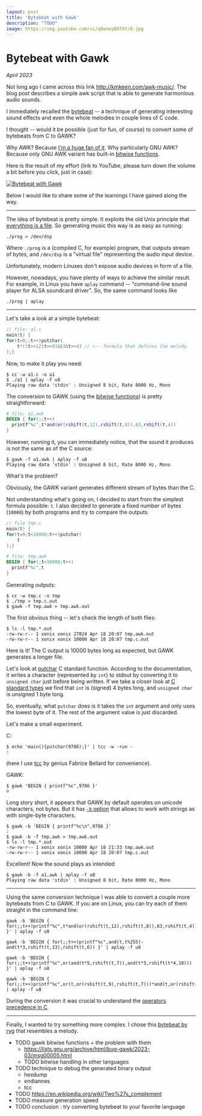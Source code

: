 ```yaml
---
layout: post
title: 'Bytebeat with Gawk'
description: "TODO"
image: https://img.youtube.com/vi/qOenoyBO7XY/0.jpg
---
```


# Bytebeat with Gawk

_April 2023_

Not long ago I came across this link http://kmkeen.com/awk-music/. The blog post describes a simple awk script that is able to generate harmonious audio sounds. 

I immediately recalled the [bytebeat](http://countercomplex.blogspot.com/2011/10/algorithmic-symphonies-from-one-line-of.html) -- a technique of generating interesting sound effects and even the whole melodies in couple lines of C code.

I thought -- would it be possible (just for fun, of course) to convert some of bytebeats from C to GAWK? 

Why AWK? Because [I'm a huge fan of it](awk.md). Why particularly GNU AWK? Because only GNU AWK variant has built-in [bitwise functions](https://www.gnu.org/software/gawk/manual/html_node/Bitwise-Functions.html).

Here is the result of my effort (link to YouTube, please turn down the volume a bit before you click, just in case):

[![Bytebeat with Gawk](https://img.youtube.com/vi/qOenoyBO7XY/0.jpg)](https://www.youtube.com/watch?v=qOenoyBO7XY)

Below I would like to share some of the learnings I have gained along the way.

***            

The idea of bytebeat is pretty simple. It exploits the old Unix principle that [everything is a file](https://en.wikipedia.org/wiki/Everything_is_a_file). So generating music this way is as easy as running:

```
./prog > /dev/dsp
```

Where `./prog` is a (compiled C, for example) program, that outputs stream of bytes, and `/dev/dsp` is a "virtual file" representing the audio input device.

Unfortunately, modern Linuxes don't expose audio devices in form of a file. 

However, nowadays, you have plenty of ways to achieve the similar result. For example, in Linux you have `aplay` command -- "command-line sound player for ALSA soundcard driver". So, the same command looks like

```
./prog | aplay
```

***

Let's take a look at a simple bytebeat:

```c
// file: a1.c
main(t) {
for(t=0;;t++)putchar(
    t*((t>>12|t>>8)&63&t>>4) // <-- formula that defines the melody
);}
```

Now, to make it play you need:
```
$ cc -w a1.c -o a1
$ ./a1 | aplay -f u8
Playing raw data 'stdin' : Unsigned 8 bit, Rate 8000 Hz, Mono
```

The conversion to GAWK (using the [bitwise functions](https://www.gnu.org/software/gawk/manual/html_node/Bitwise-Functions.html)) is pretty straightforward:
```awk
# file: a1.awk
BEGIN { for(;;t++)
  printf"%c",t*and(or(rshift(t,12),rshift(t,8)),63,rshift(t,4))
}
```

However, running it, you can immediately notice, that the sound it produces is not the same as of the C source:
```
$ gawk -f a1.awk | aplay -f u8
Playing raw data 'stdin' : Unsigned 8 bit, Rate 8000 Hz, Mono
```

What's the problem?
                        
Obviously, the GAWK variant generates different stream of bytes than the C.

Not understanding what's going on, I decided to start from the simplest formula possible: `t`. I also decided to generate a fixed number of bytes (`10000`) by both programs and try to compare the outputs.

```c
// file tmp.c
main(t) {
for(t=0;t<10000;t++)putchar(
    t
);}
```
```awk
# file: tmp.awk
BEGIN { for(;t<10000;t++)
  printf"%c",t
}
```
 
Generating outputs:
```
$ cc -w tmp.c -o tmp
$ ./tmp > tmp.c.out
$ gawk -f tmp.awk > tmp.awk.out
```

The first obvious thing -- let's check the length of both files:
```
$ ls -l tmp.*.out
-rw-rw-r-- 1 xonix xonix 27824 Apr 18 20:07 tmp.awk.out
-rw-rw-r-- 1 xonix xonix 10000 Apr 18 20:07 tmp.c.out
```

Here is it! The C output is 10000 bytes long as expected, but GAWK generates a longer file.

Let's look at [putchar](https://en.cppreference.com/w/c/io/putchar) C standard function. According to the documentation, it writes a character (represented by `int`) to stdout by converting it to `unsigned char` just before being written. If we take a closer look at [C standard types](https://learn.microsoft.com/en-us/cpp/cpp/data-type-ranges?view=msvc-170) we find that `int` is (signed) 4 bytes long, and `unsigned char` is unsigned 1 byte long.

So, eventually, what `putchar` does is it takes the `int` argument and only uses the lowest byte of it. The rest of the argument value is just discarded.

Let's make a small experiment.

C:
```
$ echo 'main(){putchar(9786);}' | tcc -w -run -
:
```
(here I use [tcc](https://bellard.org/tcc/) by genius Fabrice Bellard for convenience).
  
GAWK:
```
$ gawk 'BEGIN { printf"%c",9786 }'
☺
```

Long story short, it appears that GAWK by default operates on unicode characters, not bytes. But it has [`-b` option](https://www.gnu.org/software/gawk/manual/html_node/Options.html#index-_002db-option) that allows to work with strings as with single-byte characters.

```
$ gawk -b 'BEGIN { printf"%c\n",9786 }'
:
$ gawk -b -f tmp.awk > tmp.awk.out
$ ls -l tmp.*.out
-rw-rw-r-- 1 xonix xonix 10000 Apr 18 21:33 tmp.awk.out
-rw-rw-r-- 1 xonix xonix 10000 Apr 18 20:07 tmp.c.out
```

Excellent! Now the sound plays as intended:

```
$ gawk -b -f a1.awk | aplay -f u8
Playing raw data 'stdin' : Unsigned 8 bit, Rate 8000 Hz, Mono
```
     
***

Using the same conversion technique I was able to convert a couple more bytebeats from C to GAWK. If you are on Linux, you can try each of them straight in the command line:   

```
gawk -b 'BEGIN { for(;;t++)printf"%c",t*and(or(rshift(t,12),rshift(t,8)),63,rshift(t,4)) }' | aplay -f u8

gawk -b 'BEGIN { for(;;t++)printf"%c",and(t,t%255)-and(t*3,rshift(t,13),rshift(t,6)) }' | aplay -f u8

gawk -b 'BEGIN { for(;;t++)printf"%c",or(and(t*5,rshift(t,7)),and(t*3,rshift(t*4,10))) }' | aplay -f u8

gawk -b 'BEGIN { for(;;t++)printf"%c",or(t,or(rshift(t,9),rshift(t,7)))*and(t,or(rshift(t,11),rshift(t,9)))}' | aplay -f u8
```

During the conversion it was crucial to understand the [operators precedence in C](http://www.eecs.northwestern.edu/~wkliao/op-prec.htm). 

***

Finally, I wanted to try something more complex. I chose this [bytebeat by ryg](https://www.youtube.com/watch?v=tCRPUv8V22o&t=176s) that resembles a melody.   

- TODO gawk bitwise functions + the problem with them
  - https://lists.gnu.org/archive/html/bug-gawk/2023-03/msg00005.html
  - TODO bitwise handling in other languages
- TODO technique to debug the generated binary output
  - hexdump
  - endiannes
  - tcc
- TODO https://en.wikipedia.org/wiki/Two%27s_complement
- TODO measure generation speed
- TODO conclusion : try converting bytebeat to your favorite language 